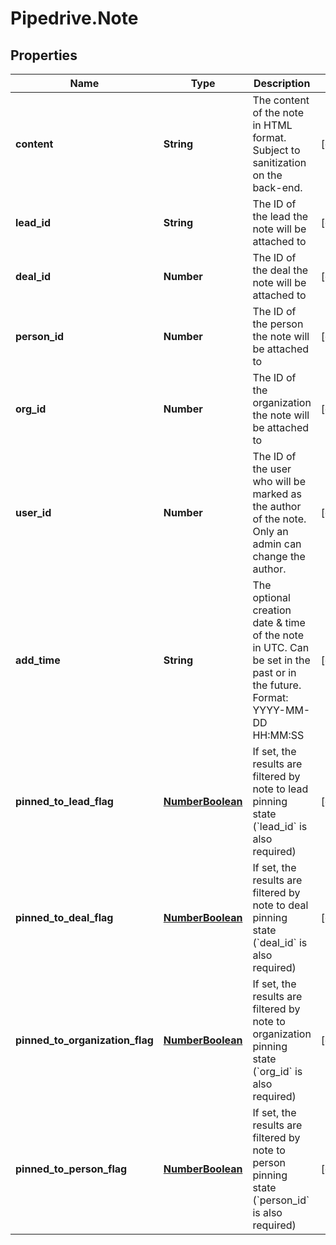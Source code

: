 # Pipedrive.Note

## Properties

Name | Type | Description | Notes
------------ | ------------- | ------------- | -------------
**content** | **String** | The content of the note in HTML format. Subject to sanitization on the back-end. | [optional] 
**lead_id** | **String** | The ID of the lead the note will be attached to | [optional] 
**deal_id** | **Number** | The ID of the deal the note will be attached to | [optional] 
**person_id** | **Number** | The ID of the person the note will be attached to | [optional] 
**org_id** | **Number** | The ID of the organization the note will be attached to | [optional] 
**user_id** | **Number** | The ID of the user who will be marked as the author of the note. Only an admin can change the author. | [optional] 
**add_time** | **String** | The optional creation date &amp; time of the note in UTC. Can be set in the past or in the future. Format: YYYY-MM-DD HH:MM:SS | [optional] 
**pinned_to_lead_flag** | [**NumberBoolean**](NumberBoolean.md) | If set, the results are filtered by note to lead pinning state (&#x60;lead_id&#x60; is also required) | [optional] 
**pinned_to_deal_flag** | [**NumberBoolean**](NumberBoolean.md) | If set, the results are filtered by note to deal pinning state (&#x60;deal_id&#x60; is also required) | [optional] 
**pinned_to_organization_flag** | [**NumberBoolean**](NumberBoolean.md) | If set, the results are filtered by note to organization pinning state (&#x60;org_id&#x60; is also required) | [optional] 
**pinned_to_person_flag** | [**NumberBoolean**](NumberBoolean.md) | If set, the results are filtered by note to person pinning state (&#x60;person_id&#x60; is also required) | [optional] 


